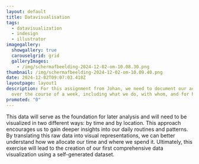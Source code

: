 ```yaml
---
layout: default
title: Datavisualisation
tags:
  - datavisualization
  - indesign
  - illustrator
imagegallery:
  showgallery: true
  carouselgrid: grid
  galleryImages:
    - /img/scherm­afbeelding-2024-12-02-om-10.08.30.png
thumbnail: /img/scherm­afbeelding-2024-12-02-om-10.09.40.png
date: 2024-12-02T09:07:03.418Z
layoutpage: layout1
description: For this assignment from Johan, we need to document our activities
  over the course of a week, including what we do, with whom, and for how long.
promoted: "0"
---
```

This data will serve as the foundation for later analysis and will need to be visualized in two different ways: by time and by location. This approach encourages us to gain deeper insights into our daily routines and patterns. By translating this raw data into visual representations, we can better understand how we allocate our time and where we spend it. Ultimately, this exercise will lead to the creation of our first comprehensive data visualization using a self-generated dataset.